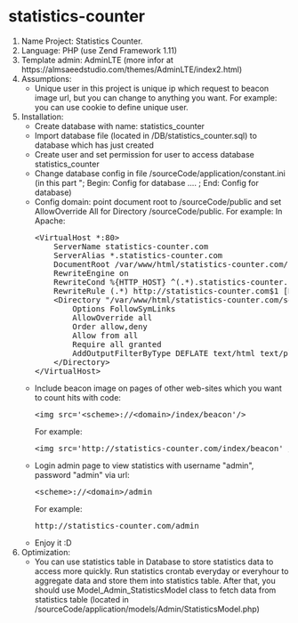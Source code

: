 # statistics-counter
<ol>
    <li>Name Project: Statistics Counter.</li>
    <li>Language: PHP (use Zend Framework 1.11)</li>
    <li>Template admin: AdminLTE (more infor at https://almsaeedstudio.com/themes/AdminLTE/index2.html)</li>
    <li>Assumptions:
        <ul>
            <li>Unique user in this project is unique ip which request to beacon image url, but you can change to anything you want. For example: you can use cookie to define unique user.</li>
        </ul>
    </li>
    <li>Installation:
        <ul>
            <li>Create database with name: statistics_counter</li>
            <li>Import database file (located in /DB/statistics_counter.sql) to database which has just created</li>
            <li>Create user and set permission for user to access database statistics_counter</li>
            <li>Change database config in file /sourceCode/application/constant.ini (in this part "; Begin: Config for database .... ; End: Config for database)</li>
            <li>Config domain: point document root to /sourceCode/public and set AllowOverride All for Directory /sourceCode/public.
            For example: In Apache:
<pre>
&lt;VirtualHost *:80&gt;
    ServerName statistics-counter.com
    ServerAlias *.statistics-counter.com
    DocumentRoot /var/www/html/statistics-counter.com/sourceCode/public
    RewriteEngine on
    RewriteCond %{HTTP_HOST} ^(.*).statistics-counter.com
    RewriteRule (.*) http://statistics-counter.com$1 [R=301,L]
    &lt;Directory "/var/www/html/statistics-counter.com/sourceCode/public"&gt;
        Options FollowSymLinks
        AllowOverride all
        Order allow,deny
        Allow from all
        Require all granted
        AddOutputFilterByType DEFLATE text/html text/plain text/xml text/css text/javascript application/javascript
    &lt;/Directory&gt;
&lt;/VirtualHost&gt;
</pre>
            </li>
            <li>Include beacon image on pages of other web-sites which you want to count hits with code: 
<pre>
&lt;img src='&lt;scheme&gt;://&lt;domain&gt;/index/beacon'/&gt;
</pre>
            For example: 
            <pre>&lt;img src='http://statistics-counter.com/index/beacon' /&gt;</pre>
            </li>
            <li>Login admin page to view statistics with username "admin", password "admin" via url: <pre>&lt;scheme&gt;://&lt;domain&gt;/admin</pre>
            For example: 
            <pre>http://statistics-counter.com/admin</pre></li>
            <li>Enjoy it :D</li>
        </ul>
    </li>
    <li>Optimization:
        <ul>
            <li>You can use statistics table in Database to store statistics data to access more quickly. Run statistics crontab everyday or everyhour to aggregate data and store them into statistics table. After that, you should use Model_Admin_StatisticsModel class to fetch data from statistics table (located in /sourceCode/application/models/Admin/StatisticsModel.php)</li>
        </ul>
    </li>
</ol>
